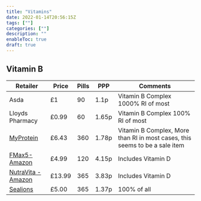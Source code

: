 ```yaml
---
title: "Vitamins"
date: 2022-01-14T20:56:15Z
tags: [""]
categories: [""]
description: ""
enableToc: true
draft: true
---
```



## Vitamin B

| Retailer | Price | Pills | PPP | Comments|
| -------- | ----- | ----- | --- | --------|
| Asda | £1 | 90| 1.1p | Vitamin B Complex 1000% RI of most|
| Lloyds Pharmacy | £0.99 | 60| 1.65p | Vitamin B Complex 100% RI of most|
| [MyProtein](https://www.myprotein.com/sports-nutrition/vitamin-b-tablets/10530079.html?kk=a4c6368-17e5a66d310-3b2d28&gclid=EAIaIQobChMI3Pj6iJKy9QIVzu3tCh35eQI_EAQYAyABEgKWw_D_BwE&utm_source=kelkoo&utm_medium=cpc&utm_campaign=kelkoo&affil=thgppc&switchcurrency=GBP&shippingcountry=GB&variation=10530081)| £6.43 | 360 | 1.78p | Vitamin B Complex, More than RI in most cases, this seems to be a sale item|
| [ FMax5- Amazon](https://www.amazon.co.uk/Vitamin-Complex-tablets-month-supply/dp/B072M25WFZ/ref=sr_1_20?crid=3AH3PKCP6KT3O&keywords=vitamin+b&qid=1642194589&sprefix=vitamin+b%2Caps%2C99&sr=8-20)| £4.99 | 120 | 4.15p | Includes Vitamin D|
| [NutraVita - Amazon](https://www.amazon.co.uk/Vegetarian-Bio-Available-Strength-Including-Nutravita/dp/B07K4RBYSB/ref=sr_1_34_sspa?crid=3AH3PKCP6KT3O&keywords=vitamin+b&qid=1642194589&sprefix=vitamin+b%2Caps%2C99&sr=8-34-spons&psc=1&spLa=ZW5jcnlwdGVkUXVhbGlmaWVyPUEySENSSTBJUlZWNzNBJmVuY3J5cHRlZElkPUEwNzIzNTE5MU00OUVENzBXWUg1TSZlbmNyeXB0ZWRBZElkPUEwNzc0NDM0MUNCN1ozWFdVVDE3OSZ3aWRnZXROYW1lPXNwX210ZiZhY3Rpb249Y2xpY2tSZWRpcmVjdCZkb05vdExvZ0NsaWNrPXRydWU=)| £13.99 | 365 | 3.83p | Includes Vitamin D|
| [Sealions](https://sealions.com/products/vitamin-b-complex?_pos=1&_sid=5acb76f96&_ss=r)| £5.00 | 365 | 1.37p | 100% of all |

